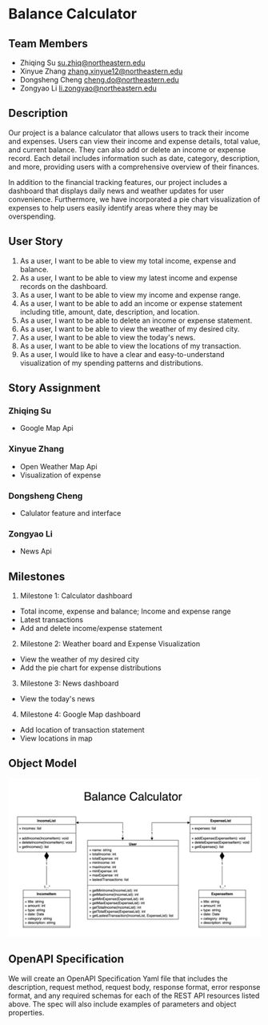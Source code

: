 # Balance Calculator
## Team Members
* Zhiqing Su         su.zhiq@northeastern.edu
* Xinyue Zhang	     zhang.xinyue12@northeastern.edu
* Dongsheng Cheng	   cheng.do@northeastern.edu	
* Zongyao Li	       li.zongyao@northeastern.edu


## Description
Our project is a balance calculator that allows users to track their income and expenses. Users can view their income and expense details, total value, and current balance. They can also add or delete an income or expense record. Each detail includes information such as date, category, description, and more, providing users with a comprehensive overview of their finances.

In addition to the financial tracking features, our project includes a dashboard that displays daily news and weather updates for user convenience. Furthermore, we have incorporated a pie chart visualization of expenses to help users easily identify areas where they may be overspending.

## User Story
1. As a user, I want to be able to view my total income, expense and balance.
2. As a user, I want to be able to view my latest income and expense records on the dashboard.
3. As a user, I want to be able to view my income and expense range.
4. As a user, I want to be able to add an income or expense statement including title, amount, date, description, and location.
5. As a user, I want to be able to delete an income or expense statement.
6. As a user, I want to be able to view the weather of my desired city.
7. As a user, I want to be able to view the today's news.
8. As a user, I want to be able to view the locations of my transaction.
9. As a user, I would like to have a clear and easy-to-understand visualization of my spending patterns and distributions.
## Story Assignment 	

### Zhiqing Su
* Google Map Api

### Xinyue Zhang
* Open Weather Map Api
* Visualization of expense

### Dongsheng Cheng	
* Calulator feature and interface

### Zongyao Li
* News Api



## Milestones
1. Milestone 1: Calculator dashboard
- Total income, expense and balance; Income and expense range
- Latest transactions
- Add and delete income/expense statement

2. Milestone 2: Weather board and Expense Visualization
- View the weather of my desired city
- Add the pie chart for expense distributions

3. Milestone 3: News dashboard
- View the today's news

4. Milestone 4: Google Map dashboard
- Add location of transaction statement
- View locations in map


## Object Model
![](BalanceCalculator.jpg)


## OpenAPI Specification
We will create an OpenAPI Specification Yaml file that includes the description, request method, request body, response format, error response format, and any required schemas for each of the REST API resources listed above. The spec will also include examples of parameters and object properties.
